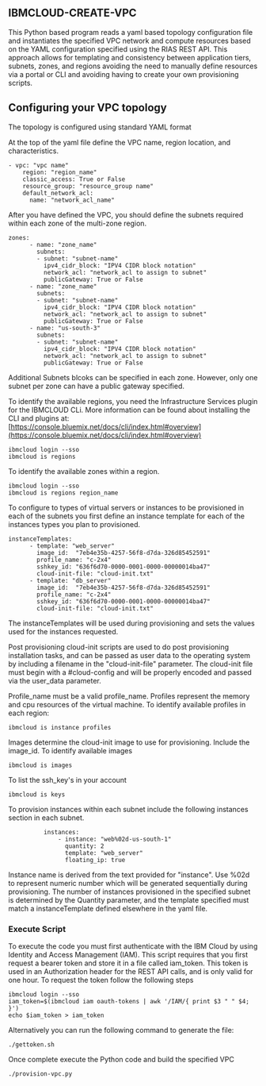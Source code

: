## IBMCLOUD-CREATE-VPC

This Python based program reads a yaml based topology configuration file and instantiates the specified VPC network and compute 
resources based on the YAML configuration specified using the RIAS REST API.  This approach allows for templating and 
consistency between application tiers, subnets, zones, and regions avoiding the need to manually define resources via a portal
or CLI and avoiding having to create your own provisioning scripts.

## Configuring your VPC topology
The topology is configured using standard YAML format

At the top of the yaml file define the VPC name, region location, and characteristics.
```
- vpc: "vpc name"
    region: "region_name"
    classic_access: True or False
    resource_group: "resource_group name"
    default_network_acl:
      name: "network_acl_name"
```
After you have defined the VPC, you should define the subnets required within each zone of the multi-zone region.
```
zones:
      - name: "zone_name"
        subnets:
        - subnet: "subnet-name"
          ipv4_cidr_block: "IPV4 CIDR block notation"
          network_acl: "network_acl to assign to subnet"
          publicGateway: True or False
      - name: "zone_name"
        subnets:
        - subnet: "subnet-name"
          ipv4_cidr_block: "IPV4 CIDR block notation"
          network_acl: "network_acl to assign to subnet"
          publicGateway: True or False
      - name: "us-south-3"
        subnets:
        - subnet: "subnet-name"
          ipv4_cidr_block: "IPV4 CIDR block notation"
          network_acl: "network_acl to assign to subnet"
          publicGateway: True or False
```
Additional Subnets blcoks can be specified in each zone.    However, only one subnet per zone can have a public gateway specified.


To identify the available regions, you need the Infrastructure Services plugin for the IBMCLOUD CLi.   More information can be found about installing
the CLI and plugins at: [https://console.bluemix.net/docs/cli/index.html#overview](https://console.bluemix.net/docs/cli/index.html#overview)
```
ibmcloud login --sso
ibmcloud is regions
```
To identify the available zones within a region.
```
ibmcloud login --sso
ibmcloud is regions region_name
```
To configure to types of virtual servers or instances to be provisioned in each of the subnets you first define an instance
template for each of the instances types you plan to provisioned.

```
instanceTemplates:
      - template: "web_server"
        image_id:  "7eb4e35b-4257-56f8-d7da-326d85452591"
        profile_name: "c-2x4"
        sshkey_id: "636f6d70-0000-0001-0000-00000014ba47" 
        cloud-init-file: "cloud-init.txt"
      - template: "db_server"
        image_id:  "7eb4e35b-4257-56f8-d7da-326d85452591" 
        profile_name: "c-2x4"
        sshkey_id: "636f6d70-0000-0001-0000-00000014ba47" 
        cloud-init-file: "cloud-init.txt"
```
The instanceTemplates will be used during provisioning and sets the values used for the instances requested.

Post provisioning cloud-init scripts are used to do post provisioning installation tasks, and can be passed as
user data to the operating system by including a filename in the "cloud-init-file" parameter.   The cloud-init
file must begin with a #cloud-config and will be properly encoded and passed via the user_data parameter.

Profile_name must be a valid profile_name.   Profiles represent the memory and cpu resources of the virtual machine. 
To identify available profiles in each region:

```
ibmcloud is instance profiles
```

Images determine the cloud-init image to use for provisioning.  Include the image_id.  To identify available images

```
ibmcloud is images
```

To list the ssh_key's in your account
```
ibmcloud is keys
```

To provision instances within each subnet include the following instances section in each subnet.

```
          instances:
              - instance: "web%02d-us-south-1"
                quantity: 2
                template: "web_server"
                floating_ip: true
```

Instance name is derived from the text provided for "instance".   Use %02d to represent numeric number which will
be generated sequentially during provisioning.    The number of instances provisioned in the specified subnet is determined
by the Quantity parameter, and the template specified must match a instanceTemplate defined elsewhere in the yaml file.

### Execute Script
To execute the code you must first authenticate with the IBM Cloud by using Identity and Access Management (IAM).  This script requires that you first request a bearer token and store
it in a file called iam_token.   This token is used in an Authorization header for the REST API calls, and is only valid for one hour.  To 
request the token follow the following steps

```
ibmcloud login --sso
iam_token=$(ibmcloud iam oauth-tokens | awk '/IAM/{ print $3 " " $4; }')
echo $iam_token > iam_token
```
Alternatively you can run the following command to generate the file:
```
./gettoken.sh
```

Once complete execute the Python code and build the specified VPC
```
./provision-vpc.py
```
